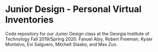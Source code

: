 # Junior Design - Personal Virtual Inventories
Code repository for our Junior Design class at the Georgia Institute of Technology Fall 2019/Spring 2020. Fanuel Abiy, Robert Freeman, Kyser Montalvo, Evi Salguero, Mitchell Stasko, and Max Zuo.
